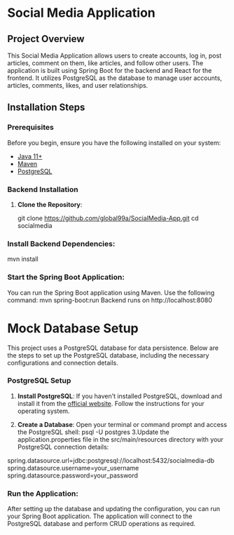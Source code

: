 # Social Media Application

## Project Overview
This Social Media Application allows users to create accounts, log in, post articles, comment on them, like articles, and follow other users. The application is built using Spring Boot for the backend and React for the frontend. It utilizes PostgreSQL as the database to manage user accounts, articles, comments, likes, and user relationships.

## Installation Steps

### Prerequisites
Before you begin, ensure you have the following installed on your system:
- [Java 11+](https://www.oracle.com/java/technologies/javase-jdk11-downloads.html)
- [Maven](https://maven.apache.org/)
- [PostgreSQL](https://www.postgresql.org/download/)


### Backend Installation
1. **Clone the Repository**:

   git clone https://github.com/global99a/SocialMedia-App.git
    cd socialmedia

### Install Backend Dependencies:
mvn install

 ### Start the Spring Boot Application: 
 You can run the Spring Boot application using Maven. Use the following command:
mvn spring-boot:run
Backend runs on http://localhost:8080
# Mock Database Setup
This project uses a PostgreSQL database for data persistence. Below are the steps to set up the PostgreSQL database, including the necessary configurations and connection details.

### PostgreSQL Setup

1. **Install PostgreSQL**:
   If you haven't installed PostgreSQL, download and install it from the [official website](https://www.postgresql.org/download/). Follow the instructions for your operating system.

2. **Create a Database**:
   Open your terminal or command prompt and access the PostgreSQL shell:
   psql -U postgres
3.Update the application.properties file in the src/main/resources directory with your PostgreSQL connection details:

spring.datasource.url=jdbc:postgresql://localhost:5432/socialmedia-db
spring.datasource.username=your_username
spring.datasource.password=your_password

### Run the Application:
After setting up the database and updating the configuration, you can run your Spring Boot application. The application will connect to the PostgreSQL database and perform CRUD operations as required.

